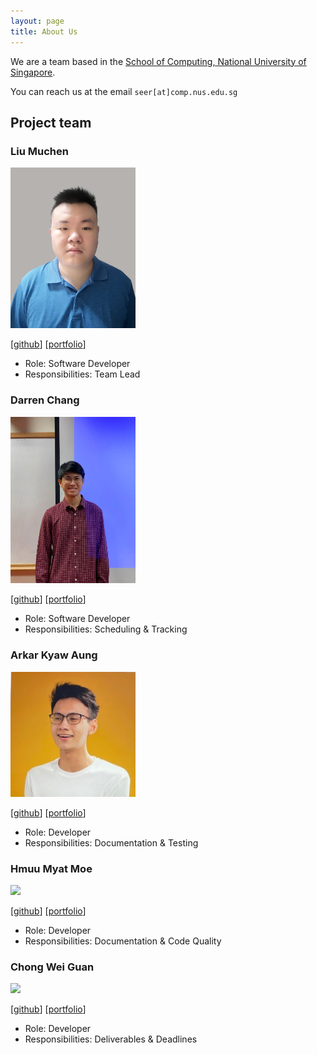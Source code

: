 ```yaml
---
layout: page
title: About Us
---
```


We are a team based in the [School of Computing, National University of Singapore](http://www.comp.nus.edu.sg).

You can reach us at the email `seer[at]comp.nus.edu.sg`

## Project team

### Liu Muchen

<img src="images/liumc-sg.png" width="200px">

[[github](https://github.com/LiuMC-SG)]
[[portfolio](team/liumc-sg.md)]

* Role: Software Developer
* Responsibilities: Team Lead

### Darren Chang

<img src="images/changgittyhub.png" width="200px">

[[github](http://github.com/ChangGittyHub)]
[[portfolio](team/changgittyhub.md)]

* Role: Software Developer
* Responsibilities: Scheduling & Tracking   

### Arkar Kyaw Aung

<img src="images/arkarsg.png" width="200px">

[[github](https://github.com/arkarsg)]
[[portfolio](team/arkarsg.md)]

* Role: Developer
* Responsibilities: Documentation & Testing

### Hmuu Myat Moe

<img src="images/johndoe.png" width="200px">

[[github](https://github.com/HmuuMyatMoe)]
[[portfolio](team/johndoe.md)]

* Role: Developer
* Responsibilities: Documentation & Code Quality

### Chong Wei Guan

<img src="images/johndoe.png" width="200px">

[[github](https://github.com/chongweiguan)]
[[portfolio](team/johndoe.md)]

* Role: Developer
* Responsibilities: Deliverables & Deadlines

